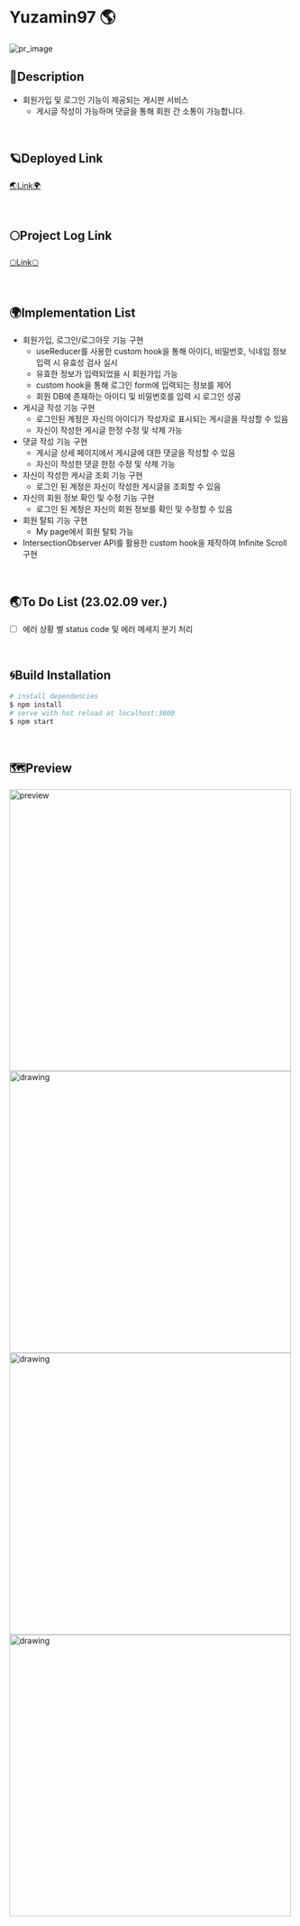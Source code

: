 # Yuzamin97 🌎
![pr_image](https://user-images.githubusercontent.com/67324487/217747273-33ade225-0286-4db8-9a68-46c053a23f79.gif)

## 🌌Description
- 회원가입 및 로그인 기능이 제공되는 게시판 서비스
  - 게시글 작성이 가능하며 댓글을 통해 회원 간 소통이 가능합니다.

<br>


## 🪐Deployed Link

<a href="https://benevolent-starship-dd4ffb.netlify.app/" target="_blank">🌏Link🌍</a>

<br>

## 🌕Project Log Link

<a href="https://nvrtmd.github.io/%EA%B0%9C%EC%9D%B8-%ED%94%84%EB%A1%9C%EC%A0%9D%ED%8A%B8-TypeScript-React-Nodejs%EB%A5%BC-%EC%82%AC%EC%9A%A9%ED%95%9C-Yuzamin97-%ED%9A%8C%EA%B3%A0/" target="_blank">🌕Link🌕</a>

<br>

## 🌍Implementation List
- 회원가입, 로그인/로그아웃 기능 구현
    - useReducer를 사용한 custom hook을 통해 아이디, 비밀번호, 닉네임 정보 입력 시 유효성 검사 실시
    - 유효한 정보가 입력되었을 시 회원가입 가능
    - custom hook을 통해 로그인 form에 입력되는 정보를 제어
    - 회원 DB에 존재하는 아이디 및 비밀번호를 입력 시 로그인 성공
- 게시글 작성 기능 구현
    - 로그인된 계정은 자신의 아이디가 작성자로 표시되는 게시글을 작성할 수 있음
    - 자신이 작성한 게시글 한정 수정 및 삭제 가능
- 댓글 작성 기능 구현
    - 게시글 상세 페이지에서 게시글에 대한 댓글을 작성할 수 있음
    - 자신이 작성한 댓글 한정 수정 및 삭제 가능
- 자신이 작성한 게시글 조회 기능 구현
    - 로그인 된 계정은 자신이 작성한 게시글을 조회할 수 있음
- 자신의 회원 정보 확인 및 수정 기능 구현
    - 로그인 된 계정은 자신의 회원 정보를 확인 및 수정할 수 있음
- 회원 탈퇴 기능 구현
    - My page에서 회원 탈퇴 가능
- IntersectionObserver API를 활용한 custom hook을 제작하여 Infinite Scroll 구현
<br>

## 🌏To Do List (23.02.09 ver.)
- [ ] 에러 상황 별 status code 및 에러 메세지 분기 처리

<br>

## 🌀Build Installation

```bash
# install dependencies
$ npm install
# serve with hot reload at localhost:3000
$ npm start
```

<br>


## 🗺Preview
<div style={display: flex;}>
<img src="https://user-images.githubusercontent.com/67324487/217620582-41534483-95ee-4f4e-b0c6-7fc01cc57ed7.png" alt="preview" width="500"/>
<img src="https://user-images.githubusercontent.com/67324487/217620619-1f78a131-58c4-420f-b245-21eb31fe3960.png" alt="drawing" width="500"/>
<img src="https://user-images.githubusercontent.com/67324487/217620663-e54ba8a2-763e-4bd9-ac04-d21caf92395a.png" alt="drawing" width="500"/>
<img src="https://user-images.githubusercontent.com/67324487/217620719-c6b71286-8c8e-4e08-8deb-4c9d4577262d.png" alt="drawing" width="500"/>
</div>


<br>


